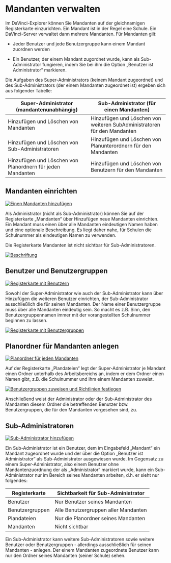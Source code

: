# Mandanten verwalten

Im DaVinci-Explorer können Sie Mandanten auf der gleichnamigen Registerkarte einzurichten. Ein Mandant ist in der Regel eine Schule. Ein DaVinci-Server verwaltet dann mehrere Mandanten. Für Mandanten gilt:

* Jeder Benutzer und jede Benutzergruppe kann einem Mandant zuordnen werden

* Ein Benutzer, der einem Mandant zugordnet wurde, kann als Sub-Administrator fungieren, indem Sie bei ihm die Option „Benutzer ist Administrator“ markieren.

Die Aufgaben des Super-Administrators (keinem Mandant zugeordnet) und des Sub-Administrators (der einem Mandanten zugeordnet ist) ergeben sich aus folgender Tabelle:

| Super-Administrator (mandantenunabhängig) | Sub-Administrator (für einen Mandanten) |
| --- | --- |
| Hinzufügen und Löschen von Mandanten | Hinzufügen und Löschen von weiteren SubAdministratoren für den Mandanten |
| Hinzufügen und Löschen von Sub-Administratoren | Hinzufügen und Löschen von Planunterordnern für den Mandanten |
| Hinzufügen und Löschen von Planordnern für jeden Mandanten | Hinzufügen und Löschen von Benutzern für den Mandanten |

## Mandanten einrichten

[![Einen Mandanten hinzufügen][1]][1] 

Als Administrator (nicht als Sub-Administrator) können Sie auf der Registerkarte „Mandanten“ über Hinzufügen neue Mandanten einrichten. Ein Mandant muss einen über alle Mandanten eindeutigen Namen haben und eine optionale Beschreibung. Es liegt daher nahe, für Schulen die Schulnummer als eindeutigen Namen zu verwenden.

Die Registerkarte Mandanten ist nicht sichtbar für Sub-Administratoren.

[![Beschriftung][2]][2] 

## Benutzer und Benutzergruppen

[![Registerkarte mit Benutzern][3]][3] 

Sowohl der Super-Administrator wie auch der Sub-Administrator kann über Hinzufügen die weiteren Benutzer einrichten, der Sub-Administrator ausschließlich die für seinen Mandanten. Der Name einer Benutzergruppe muss über alle Mandanten eindeutig sein. So macht es z.B. Sinn, den Benutzergruppennamen immer mit der vorangestellten Schulnummer beginnen zu lassen.

[![Registerkarte mit Benutzergruppen][4]][4] 

## Planordner für Mandanten anlegen

[![Planordner für jeden Mandanten][5]][5]

Auf der Registerkarte „Plandateien“ legt der Super-Administrator je Mandant einen Ordner unterhalb des Arbeitsbereichs an, indem er dem Ordner einen Namen gibt, z.B. die Schulnummer und ihm einem Mandanten zuweist.

[![Benutzergruppen zuweisen und Richtlinien festlegen][6]][6] 

Anschließend weist der Administrator oder der Sub-Administrator des Mandanten diesem Ordner die betreffenden Benutzer bzw. Benutzergruppen, die für den Mandanten vorgesehen sind, zu.

## Sub-Administratoren

[![Sub-Administrator hinzufügen][7]][7] 

Ein Sub-Administrator ist ein Benutzer, dem im Eingabefeld „Mandant“ ein Mandant zugeordnet wurde und der über die Option „Benutzer ist Administrator“ als Sub-Administrator ausgewiesen wurde. Im Gegensatz zu einem Super-Administrator, also einem Benutzer ohne Mandantenzuordnung der als „Administrator“ markiert wurde, kann ein Sub-Administrator nur im Bereich seines Mandanten arbeiten, d.h. er sieht nur folgendes:

| Registerkarte | Sichtbarkeit für Sub-Administrator |
| --- | --- |
| Benutzer | Nur Benutzer seines Mandanten |
| Benutzergruppen | Alle Benutzergruppen aller Mandanten |
| Plandateien | Nur die Planordner seines Mandanten |
| Mandanten | Nicht sichtbar |

Ein Sub-Administrator kann weitere Sub-Administratoren sowie weitere Benutzer oder Benutzergruppen - allerdings ausschließlich für seinen Mandanten - anlegen. Der einem Mandanten zugeordnete Benutzer kann nur den Ordner seines Mandanten (seiner Schule) sehen.

[1]:/assets/images/server/server40.png
[2]:/assets/images/server/server41.png
[3]:/assets/images/server/server42.png
[4]:/assets/images/server/server43.png
[5]:/assets/images/server/server44.png
[6]:/assets/images/server/server45.png
[7]:/assets/images/server/server46.png
